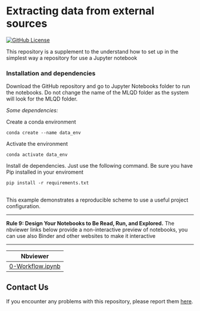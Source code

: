 # Extracting data from external sources
[![GitHub License](https://img.shields.io/github/license/jupyter-guide/ten-rules-jupyter.svg)](https://github.com/sbl-sdsc/mmtf-spark/blob/master/LICENSE)

This repository is a supplement to the understand how to set up in the simplest way a repository for use a Jupyter notebook

### Installation and dependencies

Download the GitHub repository and go to Jupyter Notebooks folder to run the notebooks. 
Do not change the name of the MLQD folder as the system will look for the MLQD folder. 

*Some dependencies:* 

Create a conda environment 

```conda create --name data_env```

Activate the environment

```conda activate data_env```

Install de dependencies. Just use the following command. Be sure you have Pip installed in your enviroment

```pip install -r requirements.txt```

## 
This example demonstrates a reproducible scheme to use a useful project configuration.

---

**Rule 9: Design Your Notebooks to Be Read, Run, and Explored.** The nbviewer links below provide a non-interactive preview of notebooks, you can use also Binder and other websites to make it interactive 

---

| Nbviewer |
| ---      |
| [0-Workflow.ipynb](https://nbviewer.org/github/kruedae/extracting_data/blob/master/1-ExampleNotebook.ipynb)|

## Contact Us
If you encounter any problems with this repository, please report them [here](https://github.com/kruedae/extracting_data.git/issues).
